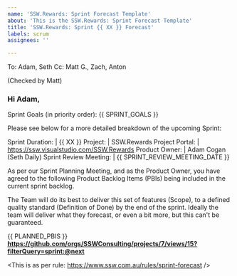 ```yaml
---
name: 'SSW.Rewards: Sprint Forecast Template'
about: 'This is the SSW.Rewards: Sprint Forecast Template'
title: 'SSW.Rewards: Sprint {{ XX }} Forecast'
labels: scrum
assignees: ''

---
```


[//]: # (------------ How to use this template -----------)
[//]: # ( 1. Check the To and Cc list recipients          )
[//]: # ( 2. Fill out the fields marked with a pencil     )
[//]: # ( 3. Submit the Issue to send the Sprint Forecast )
[//]: # (-------------------------------------------------)

To: Adam, Seth 
Cc: Matt G., Zach, Anton

(Checked by Matt)
### Hi Adam, 

Sprint Goals (in priority order):
 {{ SPRINT_GOALS }}

Please see below for a more detailed breakdown of the upcoming Sprint:

Sprint Duration: | {{ XX }}
Project: | SSW.Rewards
Project Portal: | https://ssw.visualstudio.com/SSW.Rewards
Product Owner: | Adam Cogan (Seth Daily)
Sprint Review Meeting: | {{ SPRINT_REVIEW_MEETING_DATE }}
 
As per our Sprint Planning Meeting, and as the Product Owner, you have agreed to the following Product Backlog Items (PBIs) being included in the current sprint backlog.
 
The Team will do its best to deliver this set of features (Scope), to a defined quality standard (Definition of Done) by the end of the sprint. Ideally the team will deliver what they forecast, or even a bit more, but this can't be guaranteed.

{{ PLANNED_PBIS }}
**https://github.com/orgs/SSWConsulting/projects/7/views/15?filterQuery=sprint:@next**

<This is as per rule: https://www.ssw.com.au/rules/sprint-forecast />
